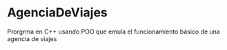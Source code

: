 # AgenciaDeViajes
Prorgrma en C++ usando POO que emula el funcionamiento básico de una agencia de viajes
